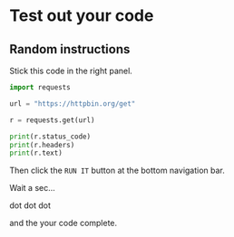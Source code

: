 # Test out your code

## Random instructions

Stick this code in the right panel.

```python
import requests

url = "https://httpbin.org/get"

r = requests.get(url)

print(r.status_code)
print(r.headers)
print(r.text)
```

Then click the `RUN IT` button at the bottom navigation bar.

Wait a sec...

dot dot dot

and the your code complete.
